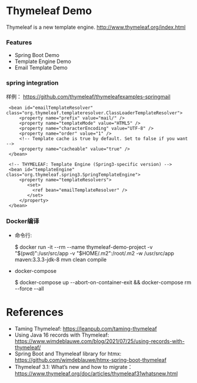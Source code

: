 Thymeleaf Demo
===================================
Thymeleaf is a new template engine. http://www.thymeleaf.org/index.html

### Features

* Spring Boot Demo
* Template Engine Demo
* Email Template Demo

### spring integration

样例： https://github.com/thymeleaf/thymeleafexamples-springmail


     <bean id="emailTemplateResolver" class="org.thymeleaf.templateresolver.ClassLoaderTemplateResolver">
         <property name="prefix" value="mail/" />
         <property name="templateMode" value="HTML5" />
         <property name="characterEncoding" value="UTF-8" />
         <property name="order" value="1" />
         <!-- Template cache is true by default. Set to false if you want -->
         <property name="cacheable" value="true" />
     </bean>

     <!-- THYMELEAF: Template Engine (Spring3-specific version) -->
     <bean id="templateEngine" class="org.thymeleaf.spring3.SpringTemplateEngine">
         <property name="templateResolvers">
            <set>
              <ref bean="emailTemplateResolver" />
            </set>
         </property>
     </bean>
     
   
### Docker编译

* 命令行:

     $ docker run -it --rm --name thymeleaf-demo-project -v "$(pwd)":/usr/src/app -v "$HOME/.m2":/root/.m2 -w /usr/src/app maven:3.3.3-jdk-8 mvn clean compile

* docker-compose

     $ docker-compose up --abort-on-container-exit && docker-compose rm --force --all


# References

* Taming Thymeleaf: https://leanpub.com/taming-thymeleaf
* Using Java 16 records with Thymeleaf: https://www.wimdeblauwe.com/blog/2021/07/25/using-records-with-thymeleaf/
* Spring Boot and Thymeleaf library for htmx: https://github.com/wimdeblauwe/htmx-spring-boot-thymeleaf
* Thymeleaf 3.1: What’s new and how to migrate：https://www.thymeleaf.org/doc/articles/thymeleaf31whatsnew.html
